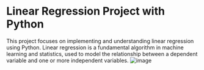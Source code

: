 # Linear Regression Project with Python
 This project focuses on implementing and understanding linear regression using Python. Linear regression is a fundamental algorithm in machine learning and statistics, used to model the relationship between a dependent variable and one or more independent variables. 
![image](https://github.com/user-attachments/assets/f2242e43-16a5-4aed-9c60-2ac53a21beea)
